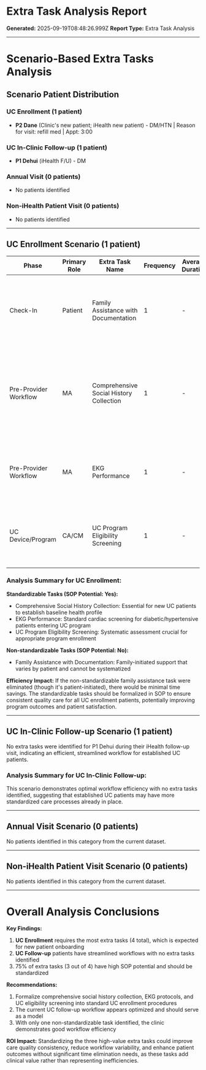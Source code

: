 # Extra Task Analysis Report

**Generated:** 2025-09-19T08:48:26.999Z
**Report Type:** Extra Task Analysis

---

# Scenario-Based Extra Tasks Analysis

## Scenario Patient Distribution

### UC Enrollment (1 patient)
- **P2 Dane** (Clinic's new patient; iHealth new patient) - DM/HTN | Reason for visit: refill med | Appt: 3:00

### UC In-Clinic Follow-up (1 patient)  
- **P1 Dehui** (iHealth F/U) - DM

### Annual Visit (0 patients)
- No patients identified

### Non-iHealth Patient Visit (0 patients)
- No patients identified

---

## UC Enrollment Scenario (1 patient)

| Phase | Primary Role | Extra Task Name | Frequency | Average Duration | SOP Potential | Patient Cases |
|-------|--------------|-----------------|-----------|------------------|---------------|---------------|
| Check-In | Patient | Family Assistance with Documentation | 1 | - | No | P2 Dane: Relatives helped patient fill out intake forms by extracting medication names from pill bottles and writing them on the new patient forms while waiting in lobby |
| Pre-Provider Workflow | MA | Comprehensive Social History Collection | 1 | - | Yes | P2 Dane: MA conducted extensive social history interview in vital room covering family history, dietary habits, substance use, living situation, exercise, caffeine intake, secondhand smoke exposure, and recent travel history |
| Pre-Provider Workflow | MA | EKG Performance | 1 | - | Yes | P2 Dane: MA performed EKG following vital signs collection as part of comprehensive assessment for new diabetic/hypertensive patient |
| UC Device/Program | CA/CM | UC Program Eligibility Screening | 1 | - | Yes | P2 Dane: UC staff assessed patient's home device availability and provided education about UC diabetes management program enrollment |

### Analysis Summary for UC Enrollment:
**Standardizable Tasks (SOP Potential: Yes):**
- Comprehensive Social History Collection: Essential for new UC patients to establish baseline health profile
- EKG Performance: Standard cardiac screening for diabetic/hypertensive patients entering UC program
- UC Program Eligibility Screening: Systematic assessment crucial for appropriate program enrollment

**Non-standardizable Tasks (SOP Potential: No):**
- Family Assistance with Documentation: Family-initiated support that varies by patient and cannot be systematized

**Efficiency Impact:**
If the non-standardizable family assistance task were eliminated (though it's patient-initiated), there would be minimal time savings. The standardizable tasks should be formalized in SOP to ensure consistent quality care for all UC enrollment patients, potentially improving program outcomes and patient satisfaction.

---

## UC In-Clinic Follow-up Scenario (1 patient)

No extra tasks were identified for P1 Dehui during their iHealth follow-up visit, indicating an efficient, streamlined workflow for established UC patients.

### Analysis Summary for UC In-Clinic Follow-up:
This scenario demonstrates optimal workflow efficiency with no extra tasks identified, suggesting that established UC patients may have more standardized care processes already in place.

---

## Annual Visit Scenario (0 patients)
No patients identified in this category from the current dataset.

---

## Non-iHealth Patient Visit Scenario (0 patients)  
No patients identified in this category from the current dataset.

---

# Overall Analysis Conclusions

**Key Findings:**
1. **UC Enrollment** requires the most extra tasks (4 total), which is expected for new patient onboarding
2. **UC Follow-up** patients have streamlined workflows with no extra tasks identified
3. 75% of extra tasks (3 out of 4) have high SOP potential and should be standardized

**Recommendations:**
1. Formalize comprehensive social history collection, EKG protocols, and UC eligibility screening into standard UC enrollment procedures
2. The current UC follow-up workflow appears optimized and should serve as a model
3. With only one non-standardizable task identified, the clinic demonstrates good workflow efficiency

**ROI Impact:**
Standardizing the three high-value extra tasks could improve care quality consistency, reduce workflow variability, and enhance patient outcomes without significant time elimination needs, as these tasks add clinical value rather than representing inefficiencies.